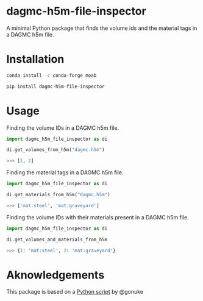 
# dagmc-h5m-file-inspector

A minimal Python package that finds the volume ids and the material tags in a
DAGMC h5m file.


# Installation

```bash
conda install -c conda-forge moab

pip install dagmc-h5m-file-inspector
```


# Usage

Finding the volume IDs in a DAGMC h5m file.

```python
import dagmc_h5m_file_inspector as di

di.get_volumes_from_h5m("dagmc.h5m")

>>> [1, 2]
```

Finding the material tags in a DAGMC h5m file.

```python
import dagmc_h5m_file_inspector as di

di.get_materials_from_h5m("dagmc.h5m")

>>> ['mat:steel', 'mat:graveyard']
```

Finding the volume IDs with their materials present in a DAGMC h5m file.

```python
import dagmc_h5m_file_inspector as di

di.get_volumes_and_materials_from_h5m

>>> {1: 'mat:steel', 2: 'mat:graveyard'}
```

# Aknowledgements

This package is based on a [Python script](https://gist.github.com/gonuke/c36e327e399c7a685cd315c738121c9a) by @gonuke
